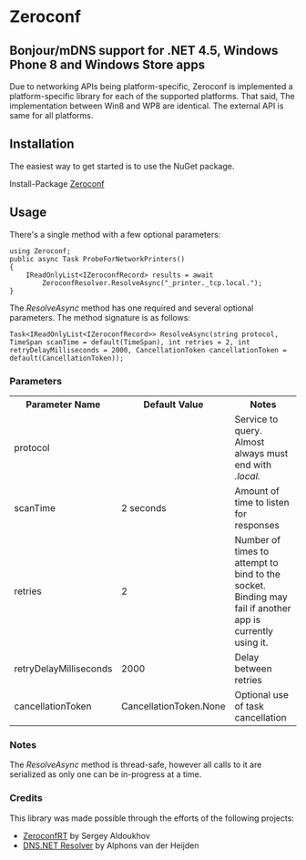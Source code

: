 Zeroconf
==========

Bonjour/mDNS support for .NET 4.5, Windows Phone 8 and Windows Store apps
-
Due to networking APIs being platform-specific, Zeroconf is implemented 
a platform-specific library for each of the supported platforms. That said, 
The implementation between Win8 and WP8 are identical. The external API is
same for all platforms.

Installation
-
The easiest way to get started is to use the NuGet package.

Install-Package [Zeroconf](http://www.nuget.org/packages/Zeroconf)

Usage
-
There's a single method with a few optional parameters:

    using Zeroconf;
    public async Task ProbeForNetworkPrinters()
    {
        IReadOnlyList<IZeroconfRecord> results = await
            ZeroconfResolver.ResolveAsync("_printer._tcp.local.");
    }

The _ResolveAsync_ method has one required and several optional parameters. 
The method signature is as follows:
    
	Task<IReadOnlyList<IZeroconfRecord>> ResolveAsync(string protocol, TimeSpan scanTime = default(TimeSpan), int retries = 2, int retryDelayMilliseconds = 2000, CancellationToken cancellationToken = default(CancellationToken));


### Parameters

<table>
	<tr>
		<th>Parameter Name</th>
		<th>Default Value</th>
		<th>Notes</th>
	</tr>
	<tr>
		<td>protocol</td>
		<td></td>
		<td>Service to query. Almost always must end with <em>.local.</em></td>
	</tr>
	<tr>
		<td>scanTime</td>
		<td>2 seconds</td>
		<td>Amount of time to listen for responses</td>
	</tr>
	<tr>
		<td>retries</td>
		<td>2</td>
		<td>Number of times to attempt to bind to the socket. Binding may fail if 
		another app is currently using it.</td>
	</tr>
	<tr>
		<td>retryDelayMilliseconds</td>
		<td>2000</td>
		<td>Delay between retries</td>
	</tr>
	<tr>
		<td>cancellationToken</td>
		<td>CancellationToken.None</td>
		<td>Optional use of task cancellation</td>
	</tr>
</table>

### Notes

The _ResolveAsync_ method is thread-safe, however all calls to it are serialized as only
one can be in-progress at a time.

### Credits

This library was made possible through the efforts of the following projects:

* [ZeroconfRT](https://github.com/saldoukhov/ZeroconfRT) by Sergey Aldoukhov
* [DNS.NET Resolver](http://www.codeproject.com/Articles/23673/DNS-NET-Resolver-C) by Alphons van der Heijden